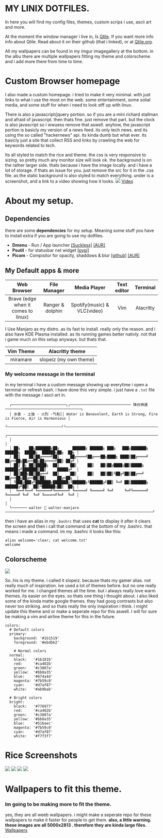 # MY LINIX DOTFILES.
In here you will find my config files, themes, custom scrips i use, ascii art and more.

At the moment the window manager i live in, Is [Qtile](https://github.com/qtile). If you want more info info about Qtile. Read about it on their github (that i linked), or at [Qtile.org](http://www.qtile.org/). 

All my wallpapers can be found in my imgur imagegallery at the bottom. in the albu there are multiple wallpapers fitting my theme and colorscheme. and i add more there from time to time.



# Custom Browser homepage
I also made a custom homepage. i tried to make it very minimal. with just links to what i use the most on the web. some entertainment, some solial media, and some stuff for when i need to look stff up with linux.

There is also a javascript/jquery portion. so if you are a mini richard stallman and afraid of javascript. then thats fine. just remove that part. but the clock is also javascript so i wwuess remove that aswell. anyhow, the javascript portion is basicly my version of a news feed. its only tech news. and its using the so called "hackernews" api. its kinda dumb but what ever. its basicly just a site that collect RSS and links by crawling the web for keywords related to tech.

Its all styled to match the rice and theme. the css is very responsive to sizing. so pretty much any monitor size will look ok. the background is on the rather larger side. thats because i have the image locally. and i have a lot of storage. if thats an issue for you. just remove the src for it in the .css file. as the static background is also styled to match everything. under is a screenshot, and a link to a video showing how it looks.
![](https://i.imgur.com/qnSyfwM.png)
[Video](https://i.imgur.com/bJiGTEj.mp4)



# About my setup.

## Dependencies
there are some **dependencies** for my setup. Meaning some stuff you have to install extra if you are going to use my dotfiles.
* **Dmenu** - Run / App launcher  [[Suckless]](https://tools.suckless.org/dmenu) [[AUR]](https://aur.archlinux.org/packages/dmenu-git/)
* **Psutil** - for statusbar net widget  [[pypi]](https://pypi.org/project/psutil/)
* **Picom** - Compisitor for opacity, shaddows & blur  [[github]](https://github.com/yshui/picom) [[AUR]](https://aur.archlinux.org/packages/picom-git/)


## My Default apps & more

| Web Browser | File Manager | Media Player | Text editor | Terminal |
|:-----------:|:-------------:|:-------------:|:-------------:|:-------------:|
| Brave (edge when it comes to linux) | Ranger & dolphin | Spotify(music) & VLC(video) | Vim | Alacritty |

I Use Manjaro as my distro. as its fast to install. really only the reason. and i also have KDE Plasma installed. as its running games better nativly. not that i game much on this setup anyways. but thats that.

| Vim Theme | Alacritty theme |
|:-----------:|:-------------:|
| miramare | slopeiz (my own theme) |


### My welcome message in the terminal
in my terminal i have a custom message showing up everytime i open a terminal or refresh bash.
i have done this very simple. i just have a ```.txt``` file with the message / ascii art in.

```
  ┌─────────────────────────┐┌──────────────────────────── 降卋神通 ───────────────────────────────────┐
  │ 水善 - 土強 - 火烈 -气和││ Water is Benevolent, Earth is Strong, Fire is Fierce, Air is Harmonious │
  └─────────────────────────┘└─────────────────────────────────────────────────────────────────────────┘
  ┌────────────────────────────────────────────────────────────────────────────────────────────────────┐
  │                                                                                                    │
  │ ██╗    ██╗███████╗██╗      ██████╗ ██████╗ ███╗   ███╗███████╗    ██████╗  █████╗  ██████╗██╗  ██╗ │
  │ ██║    ██║██╔════╝██║     ██╔════╝██╔═══██╗████╗ ████║██╔════╝    ██╔══██╗██╔══██╗██╔════╝██║ ██╔╝ │
  │ ██║ █╗ ██║█████╗  ██║     ██║     ██║   ██║██╔████╔██║█████╗      ██████╔╝███████║██║     █████╔╝  │
  │ ██║███╗██║██╔══╝  ██║     ██║     ██║   ██║██║╚██╔╝██║██╔══╝      ██╔══██╗██╔══██║██║     ██╔═██╗  │
  │ ╚███╔███╔╝███████╗███████╗╚██████╗╚██████╔╝██║ ╚═╝ ██║███████╗    ██████╔╝██║  ██║╚██████╗██║  ██╗ │
  │  ╚══╝╚══╝ ╚══════╝╚══════╝ ╚═════╝ ╚═════╝ ╚═╝     ╚═╝╚══════╝    ╚═════╝ ╚═╝  ╚═╝ ╚═════╝╚═╝  ╚═╝ │
  │                                                                                                    │
  └─────── walter  walter-manjaro ────────────────────────────────────────────────────────────────────┘
```
then i have an alias in my ```.bashrc``` that uses __cat__ to display it after it clears the screen and then i call that command at the bottom of my .bashrc. that means i made a command.
im my .bashrc it looks like this:
```
alias welcome='clear; cat welcome.txt'
welcome
```
## Colorscheme
![](https://i.imgur.com/O2HTmV9.png)

So..his is my theme. i called it slopeiz. because thats my gamer alias.
not really much of inspiration. ive used a lot of themes before. but no one really worked for me. I changed themes all the time. but i always really love warm themes. its easier on the eyes. so thats one thing i thought about. i also liked some of the kinda matte google themes. they had goog contrasts but also never too striking. and so thats really the only inspiration i think. i might update this theme and or make a seperate repo for this aswell. I will for sure be making a vim and airline theme for this in the future.

```
colors:
  # Default colors
  primary:
    background: '#1b1519'
    foreground: '#ebdbb2'
    
    # Normal colors
  normal:
    black:   '#1b181b'
    red:     '#ca402b'
    green:   '#c3807a'
    yellow:  '#bb8a35'
    blue:    '#674a4d'
    magenta: '#7b59c0'
    cyan:    '#d7af87'
    white:   '#ab9bab'

  # Bright colors
  bright:
    black:   '#776977'
    red:     '#ca402b'
    green:   '#c3807a'
    yellow:  '#bb8a35'
    blue:    '#516aec'
    magenta: '#7b59c0'
    cyan:    '#d7af87'
    white:   '#f7f3f7'
```


# Rice Screenshots
![](https://i.imgur.com/JHFocL7.png)
![](https://i.imgur.com/BrddZCd.png)
![](https://i.imgur.com/ZjGeULI.png)
![](https://i.imgur.com/EzuChRs.png)



# Wallpapers to fit this theme.
### Im going to be making more to fit the theme.
yes, they are all weeb wallpapers. i might make a seperate repo for these wallpapers to make it faster for people to get them.
__also, a little warning. these images are all 5000x2813 . therefore they are kinda large files.__
[Wallpapers](https://imgur.com/a/CtcinnP)
